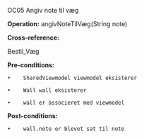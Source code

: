 OC05 Angiv note til væg

**Operation:**
angivNoteTilVæg(String note)

**Cross-reference:**

Bestil_Væg

**Pre-conditions:**
   
    •    SharedViewmodel viewmodel eksisterer
   
    •    Wall wall eksisterer
   
    •    wall er associeret med viewmodel
   
**Post-conditions:**

    •    wall.note er blevet sat til note
